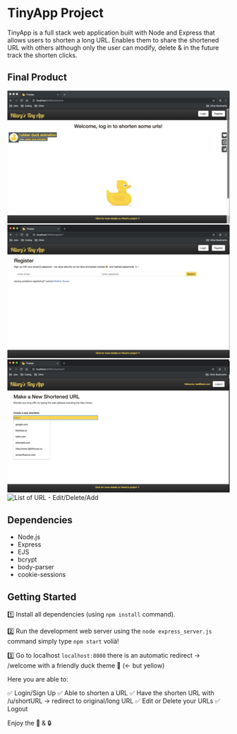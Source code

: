 # TinyApp Project

TinyApp is a full stack web application built with Node and Express that allows users to shorten a long URL. Enables them to share the shortened URL with others although only the user can modify, delete & in the future track the shorten clicks.

## Final Product

![Welcome](/Screenshot/SS-Welcome.png)
![Register](/Screenshot/SS-Register.png)
![Making a New Shortened URL](/Screenshot/SS-MakeURL.png)
![List of URL - Edit/Delete/Add ](/Screenshot/SS-ListEditDelete.png)

## Dependencies

- Node.js
- Express
- EJS
- bcrypt
- body-parser
- cookie-sessions

## Getting Started

1️⃣ Install all dependencies (using `npm install` command).

2️⃣ Run the development web server using the `node express_server.js` command simply type `npm start` volià!

3️⃣ Go to localhost `localhost:8080` there is an automatic redirect -> /welcome with a friendly duck theme 🦆 (<- but yellow)

Here you are able to:

✅ Login/Sign Up
✅ Able to shorten a URL
✅ Have the shorten URL with /u/shortURL -> redirect to original/long URL
✅ Edit or Delete your URLs
✅ Logout

Enjoy the 🍪 & 🔒

